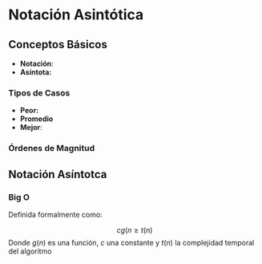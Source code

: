 
# Notación Asintótica

## Conceptos Básicos

- **Notación**: 
- **Asíntota:**

### Tipos de Casos

- **Peor:**
- **Promedio**
- **Mejor**:

### Órdenes de Magnitud

## Notación Asíntotca

### Big O 

Definida formalmente como:

$$cg(n \ge t(n)$$ 
Donde $g(n)$ es una función, $c$ una constante y $t(n)$ la complejidad temporal del algoritmo


